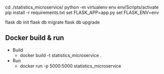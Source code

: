 cd ./statistics_microservice/
python -m virtualenv env
env/Scripts/activate
pip install -r requirements.txt 
set FLASK_APP=app.py 
set FLASK_ENV=env

flask db init
flask db migrate
flask db upgrade

## Docker build & run
- Build
  - docker build -t statistics_microservice .
- Run
  - docker run -p 5000:5000 statistics_microservice
